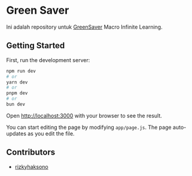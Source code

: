 # Green Saver

Ini adalah repository untuk [GreenSaver](https://greensaver.vercel.app) Macro Infinite Learning.

## Getting Started

First, run the development server:

```bash
npm run dev
# or
yarn dev
# or
pnpm dev
# or
bun dev
```

Open [http://localhost:3000](http://localhost:3000) with your browser to see the result.

You can start editing the page by modifying `app/page.js`. The page auto-updates as you edit the file.

## Contributors

- [rizkyhaksono](https://github.com/rizkyhaksono)
